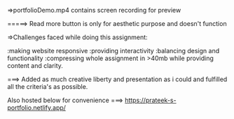 =>portfolioDemo.mp4 contains screen recording for preview

=====>
Read more button is only for aesthetic purpose and doesn't function

=>Challenges faced while doing this assignment:

:making website responsive
:providing interactivity
:balancing design and functionality
:compressing whole assignment in >40mb while providing content and clarity.

===>
Added as much creative liberty and presentation as i could and fulfilled all the criteria's as possible.

Also hosted below for convenience
===>
https://prateek-s-portfolio.netlify.app/
